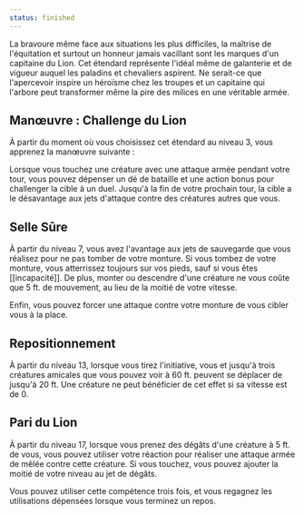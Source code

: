 ```yaml
---
status: finished
---
```

La bravoure même face aux situations les plus difficiles, la maîtrise de l'équitation et surtout un honneur jamais vacillant sont les marques d'un capitaine du Lion. Cet étendard représente l'idéal même de galanterie et de vigueur auquel les paladins et chevaliers aspirent. Ne serait-ce que l'apercevoir inspire un héroïsme chez les troupes et un capitaine qui l'arbore peut transformer même la pire des milices en une véritable armée.

## Manœuvre : Challenge du Lion

À partir du moment où vous choisissez cet étendard au niveau 3, vous apprenez la manœuvre suivante : 

Lorsque vous touchez une créature avec une attaque armée pendant votre tour, vous pouvez dépenser un dé de bataille et une action bonus pour challenger la cible à un duel. Jusqu'à la fin de votre prochain tour, la cible a le désavantage aux jets d'attaque contre des créatures autres que vous.

## Selle Sûre

À partir du niveau 7, vous avez l'avantage aux jets de sauvegarde que vous réalisez pour ne pas tomber de votre monture. Si vous tombez de votre monture, vous atterrissez toujours sur vos pieds, sauf si vous êtes [[incapacité]]. De plus, monter ou descendre d'une créature ne vous coûte que 5 ft. de mouvement, au lieu de la moitié de votre vitesse.

Enfin, vous pouvez forcer une attaque contre votre monture de vous cibler vous à la place.

## Repositionnement

À partir du niveau 13, lorsque vous tirez l'initiative, vous et jusqu'à trois créatures amicales que vous pouvez voir à 60 ft. peuvent se déplacer de jusqu'à 20 ft. Une créature ne peut bénéficier de cet effet si sa vitesse est de 0.

## Pari du Lion

À partir du niveau 17, lorsque vous prenez des dégâts d'une créature à 5 ft. de vous, vous pouvez utiliser votre réaction pour réaliser une attaque armée de mêlée contre cette créature. Si vous touchez, vous pouvez ajouter la moitié de votre niveau au jet de dégâts.

Vous pouvez utiliser cette compétence trois fois, et vous regagnez les utilisations dépensées lorsque vous terminez un repos.